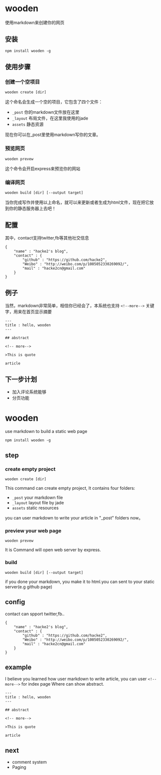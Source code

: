 # wooden

使用markdown来创建你的网页

## 安装

```
npm install wooden -g
```

## 使用步骤

### 创建一个空项目

```
wooden create [dir]
```

这个命名会生成一个空的项目，它包含了四个文件：

* `_post` 你的markdown文件放在这里
* `_layout` 布局文件，在这里我使用的jade
* `assets` 静态资源

现在你可以在_post里使用markdown写你的文章。

### 预览网页

```
wooden prevew
```

这个命令会开启express来预览你的网站

### 编译网页

```
wooden build [dir] [--output target]
```

当你完成写作并使用以上命名，就可以来更新或者生成为html文件，现在把它放到你的静态服务器上去吧！

## 配置

其中，contact支持twitter,fb等其他社交信息

```
{
	"name" : "hacke2's blog",
	"contact" : {
		"github" : "https://github.com/hacke2",
		"Weibo" : "http://weibo.com/p/1005052330269092/",
		"mail" : "hacke2cn@gmail.com"
	}
}
```

## 例子

当然，markdown非常简单，相信你已经会了，本系统也支持 `<!--more-->` 关键字，用来在首页显示摘要

```
---
title : hello, wooden
---

## abstract

<!-- more-->

>This is quote

article
```

## 下一步计划

* 加入评论系统能够
* 分页功能

# wooden

use markdown to build a static web page

```
npm install wooden -g
```

## step

### create empty project

```
wooden create [dir]
```

This command can create empty project, It contains four folders:

* `_post` your markdown file
* `_layout` layout file by jade
* `assets` static resources 

you can user markdown to write your article in "_post" folders now。

### preview your web page

```
wooden prevew
```

It is Command will open web server by express.

### build

```
wooden build [dir] [--output target]
```

if you done your markdown, you make it to html.you can sent to your static server(e.g github page)

## config

contact can spport twitter,fb..

```
{
	"name" : "hacke2's blog",
	"contact" : {
		"github" : "https://github.com/hacke2",
		"Weibo" : "http://weibo.com/p/1005052330269092/",
		"mail" : "hacke2cn@gmail.com"
	}
}
```

## example

I believe you learned how user markdown to write article, you can user `<!--more-->` for index page Where can show abstract.

```
---
title : hello, wooden
---

## abstract

<!-- more-->

>This is quote

article
```

## next

* comment system
* Paging 